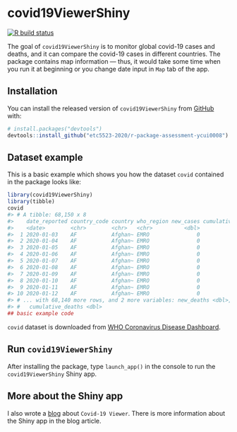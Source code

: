 
<!-- README.md is generated from README.Rmd. Please edit that file -->

# covid19ViewerShiny

<!-- badges: start -->

[![R build
status](https://github.com/etc5523-2020/r-package-assessment-ycui0008/workflows/R-CMD-check/badge.svg)](https://github.com/etc5523-2020/r-package-assessment-ycui0008/actions)
<!-- badges: end -->

The goal of `covid19ViewerShiny` is to monitor global covid-19 cases and
deaths, and it can compare the covid-19 cases in different countries.
The package contains map information — thus, it would take some time
when you run it at beginning or you change date input in `Map` tab of
the app.

## Installation

You can install the released version of `covid19ViewerShiny` from
[GitHub](https://github.com/etc5523-2020/r-package-assessment-ycui0008)
with:

``` r
# install.packages("devtools")
devtools::install_github("etc5523-2020/r-package-assessment-ycui0008")
```

## Dataset example

This is a basic example which shows you how the dataset `covid`
contained in the package looks like:

``` r
library(covid19ViewerShiny)
library(tibble)
covid
#> # A tibble: 68,150 x 8
#>    date_reported country_code country who_region new_cases cumulative_cases
#>    <date>        <chr>        <chr>   <chr>          <dbl>            <dbl>
#>  1 2020-01-03    AF           Afghan~ EMRO               0                0
#>  2 2020-01-04    AF           Afghan~ EMRO               0                0
#>  3 2020-01-05    AF           Afghan~ EMRO               0                0
#>  4 2020-01-06    AF           Afghan~ EMRO               0                0
#>  5 2020-01-07    AF           Afghan~ EMRO               0                0
#>  6 2020-01-08    AF           Afghan~ EMRO               0                0
#>  7 2020-01-09    AF           Afghan~ EMRO               0                0
#>  8 2020-01-10    AF           Afghan~ EMRO               0                0
#>  9 2020-01-11    AF           Afghan~ EMRO               0                0
#> 10 2020-01-12    AF           Afghan~ EMRO               0                0
#> # ... with 68,140 more rows, and 2 more variables: new_deaths <dbl>,
#> #   cumulative_deaths <dbl>
## basic example code
```

`covid` dataset is downloaded from [WHO Coronavirus Disease
Dashboard](https://covid19.who.int/table).

## Run `covid19ViewerShiny`

After installing the package, type `launch_app()` in the console to run
the `covid19ViewerShiny` Shiny app.

## More about the Shiny app

I also wrote a
[blog](https://ycui0008-blog.netlify.app/post/shiny-app-covid-19-viewer/)
about `Covid-19 Viewer`. There is more information about the Shiny app
in the blog article.
